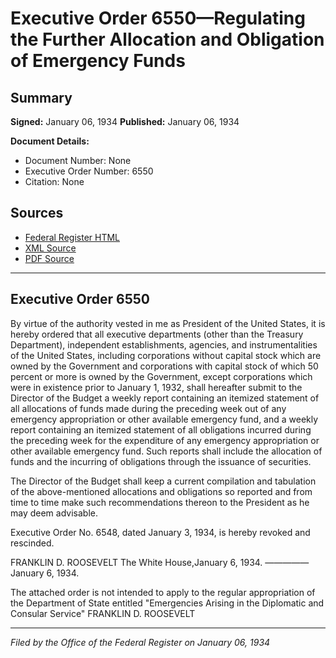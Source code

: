 # Executive Order 6550—Regulating the Further Allocation and Obligation of Emergency Funds

## Summary

**Signed:** January 06, 1934
**Published:** January 06, 1934

**Document Details:**
- Document Number: None
- Executive Order Number: 6550
- Citation: None

## Sources
- [Federal Register HTML](https://www.presidency.ucsb.edu/documents/executive-order-6550-regulating-the-further-allocation-and-obligation-emergency-funds)
- [XML Source](None)
- [PDF Source](None)

---

## Executive Order 6550

By virtue of the authority vested in me as President of the United States, it is hereby ordered that all executive departments (other than the Treasury Department), independent establishments, agencies, and instrumentalities of the United States, including corporations without capital stock which are owned by the Government and corporations with capital stock of which 50 percent or more is owned by the Government, except corporations which were in existence prior to January 1, 1932, shall hereafter submit to the Director of the Budget a weekly report containing an itemized statement of all allocations of funds made during the preceding week out of any emergency appropriation or other available emergency fund, and a weekly report containing an itemized statement of all obligations incurred during the preceding week for the expenditure of any emergency appropriation or other available emergency fund. Such reports shall include the allocation of funds and the incurring of obligations through the issuance of securities.

The Director of the Budget shall keep a current compilation and tabulation of the above-mentioned allocations and obligations so reported and from time to time make such recommendations thereon to the President as he may deem advisable.

Executive Order No. 6548, dated January 3, 1934, is hereby revoked and rescinded.

FRANKLIN D. ROOSEVELT
The White House,January 6, 1934.
—————
January 6, 1934.

The attached order is not intended to apply to the regular appropriation of the Department of State entitled "Emergencies Arising in the Diplomatic and Consular Service"
FRANKLIN D. ROOSEVELT

---

*Filed by the Office of the Federal Register on January 06, 1934*
